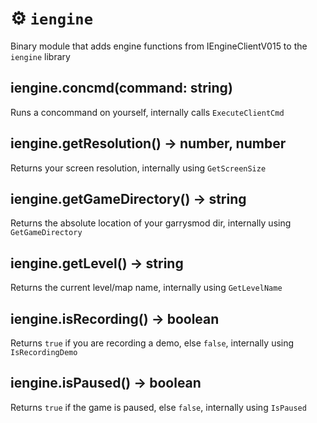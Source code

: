 # ⚙️ ``iengine``
Binary module that adds engine functions from IEngineClientV015 to the ``iengine`` library

## iengine.concmd(command: string)
Runs a concommand on yourself, internally calls ``ExecuteClientCmd``

## iengine.getResolution() -> number, number
Returns your screen resolution, internally using ``GetScreenSize``

## iengine.getGameDirectory() -> string
Returns the absolute location of your garrysmod dir, internally using ``GetGameDirectory``

## iengine.getLevel() -> string
Returns the current level/map name, internally using ``GetLevelName``

## iengine.isRecording() -> boolean
Returns ``true`` if you are recording a demo, else ``false``, internally using ``IsRecordingDemo``

## iengine.isPaused() -> boolean
Returns ``true`` if the game is paused, else ``false``, internally using ``IsPaused``
